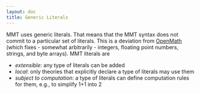 ```yaml
---
layout: doc
title: Generic Literals
---
```


MMT uses generic literals. That means that the MMT syntax does not commit to a particular set of literals.
This is a deviation from [OpenMath](http://www.openmath.org) (which fixes - somewhat arbitrarily - integers, floating point numbers, strings, and byte arrays).
MMT literals are

* *extensible*: any type of literals can be added
* *local*: only theories that explicitly declare a type of literals may use them
* *subject to computation*: a type of literals can define computation rules for them, e.g., to simplify 1+1 into 2
